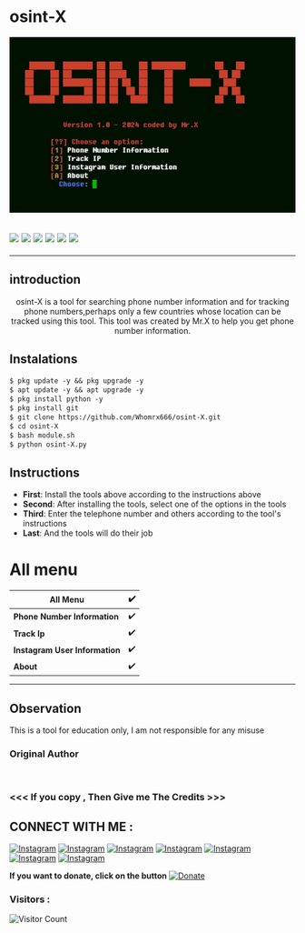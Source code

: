 # osint-X
![osint-X preview](osint-X.jpg)
<h2><img src="https://img.shields.io/badge/Author-Mr.X-blueviolet"/>
<img src="https://img.shields.io/badge/osint-X-red"/>
<img src="https://img.shields.io/badge/Made%20with-Python%20and%20Bash-yellowgreen"/>
<img src="https://img.shields.io/github/forks/Whomrx666/osint-X.svg?color=%23ffff00"/> <img
<img src="https://img.shields.io/github/stars/Whomrx666/osint-X.svg?color=%23ff3300"/> <img
<img src="https://img.shields.io/github/license/Whomrx666/osint-X.svg?color=%230000ff"/> <img
</center>
  </h2>
  <hr>

## introduction
<p align="center">
osint-X is a tool for searching phone number information and for tracking phone numbers,perhaps only a few countries whose location can be tracked using this tool. This tool was created by Mr.X to help you get phone number information.
  </details>

## Instalations
```
$ pkg update -y && pkg upgrade -y
$ apt update -y && apt upgrade -y
$ pkg install python -y
$ pkg install git
$ git clone https://github.com/Whomrx666/osint-X.git
$ cd osint-X
$ bash module.sh
$ python osint-X.py
```

## Instructions
- **First**: Install the tools above according to the instructions above
- **Second**: After installing the tools, select one of the options in the tools
- **Third**: Enter the telephone number and others according to the tool's instructions
- **Last**: And the tools will do their job

# All menu
| All Menu | ✔️ |
|--------|--------|
| **Phone Number Information** |✔️ |
| **Track Ip** |✔️ |
| **Instagram User Information** |✔️ |
| **About** |✔️ |
---------

## Observation
This is a tool for education only, I am not responsible for any misuse
### Original Author
<a href="https://github.com/Whomrx666"><img src="https://img.shields.io/badge/Original-Author-brightgreen.svg" alt=""/></a>

### <<< If you copy , Then Give me The Credits >>>

## CONNECT WITH ME :

[![Instagram](https://img.shields.io/badge/WEBSITE-VISIT-yellow?style=for-the-badge&logo=blogger)](https://whomrxhackers.blogspot.com/)
[![Instagram](https://img.shields.io/badge/TWITTER-FOLLOW-red?style=for-the-badge&logo=x)](https://twitter.com/whomrx666)
[![Instagram](https://img.shields.io/badge/YOUTUBE-SUBSCRIBE-red?style=for-the-badge&logo=youtube)](https://youtube.com/@whomrx666)
[![Instagram](https://img.shields.io/badge/FACEBOOK-LIKE-red?style=for-the-badge&logo=facebook)](https://facebook.com/https://www.facebook.com/whomrx.666)
[![Instagram](https://img.shields.io/badge/TELEGRAM-CONNECT-red?style=for-the-badge&logo=telegram)](https://t.me/@Whomr_X)
[![Instagram](https://img.shields.io/badge/WHATSAPP-CONTACT-red?style=for-the-badge&logo=whatsapp)](https://wa.me/6285933663749)
[![Instagram](https://img.shields.io/badge/TIKTOK-FOLLOW-red?style=for-the-badge&logo=tiktok)](https://www.tiktok.com/@whomr.x)

**If you want to donate, click on the button**
<a href="https://saweria.co/whomrx"><img title="Donate" src="https://img.shields.io/badge/Donate-osint X-yellow?style=for-the-badge&logo=github"></a>

### Visitors :
![Visitor Count](https://profile-counter.glitch.me/Whomrx666/count.svg)
